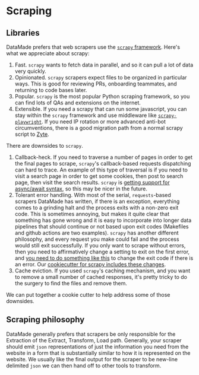 # Scraping

## Libraries
DataMade prefers that web scrapers use the [`scrapy` framework](https://scrapy.org/). Here's what we appreciate about scrapy:

1. Fast. `scrapy` wants to fetch data in parallel, and so it can pull a lot of data very quickly.
2. Opinionated. `scrapy` scrapers expect files to be organized in particular ways. This is good for reviewing PRs, onboarding teammates, and returning to code bases later.
3. Popular. `scrapy` is the most popular Python scraping framework, so you can find lots of QAs and extensions on the internet.
4. Extensible. If you need a scrapy that can run some javascript, you can stay within the `scrapy` framework and use middleware like [`scrapy-playwright`](https://github.com/scrapy-plugins/scrapy-playwright). If you need IP rotation or more advanced anti-bot circumventions, there is a good migration path from a normal scrapy script to [Zyte](https://scrapy-zyte-api.readthedocs.io/en/latest/).

There are downsides to `scrapy`. 

1. Callback-heck. If you need to traverse a number of pages in order to get the final pages to scrape, `scrapy`'s callback-based requests dispatching can hard to trace. An example of this type of traversal is if you need to visit a search page in order to get some cookies, then post to search page, then visit the search results. `scrapy` is [getting support for async/await syntax](https://docs.scrapy.org/en/latest/topics/coroutines.html), so this may be nicer in the future.
2. Tolerant error handling. With most of the serial, `requests`-based scrapers DataMade has written, if there is an exception, everything comes to a grinding halt and the process exits with a non-zero exit code. This is sometimes annoying, but makes it quite clear that something has gone wrong and it is easy to incorporate into longer data pipelines that should continue or not based upon exit codes (Makefiles and github actions are two examples). `scrapy` has another different philosophy, and every request you make could fail and the process would still exit successfully. If you only want to scrape without errors, then you need to affirmatively change a setting to exit on the first error, and [you need to do something like this](https://github.com/scrapy/scrapy/issues/1231#issuecomment-102409470) to change the exit code if there is an error. Our [cookiecutter for scrapy includes these changes](https://github.com/datamade/cookiecutter-scrapy).
3. Cache eviction. If you used `scrapy`'s caching mechanism, and you want to remove a small number of cached responses, it's pretty tricky to do the surgery to find the files and remove them.

We can put together a cookie cutter to help address some of those downsides.

## Scraping philosophy
DataMade generally prefers that scrapers be only responsible for the Extraction of the Extract, Transform, Load path. Generally, your scraper should emit `json` representations of just the information you need from the website in a form that is substantially similar to how it is represented on the website. We usually like the final output for the scraper to be new-line delimited `json` we can then hand off to other tools to transform.
